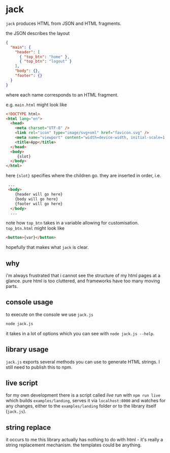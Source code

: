 # jack

`jack` produces HTML from JSON
and HTML fragments.

the JSON describes the layout

```json
{
  "main": {
    "header": [
      { "top_btn": "home" },
      { "top_btn": "logout" }
    ],
    "body": {},
    "footer": {}
  }
}
```

where each name corresponds to an HTML
fragment.

e.g. `main.html` might look like

```html
<!DOCTYPE html>
<html lang="en">
  <head>
    <meta charset="UTF-8" />
    <link rel="icon" type="image/svg+xml" href="favicon.svg" />
    <meta name="viewport" content="width=device-width, initial-scale=1.0" />
    <title>App</title>
  </head>
  <body>
     {slot}
  </body>
</html>
```

here `{slot}` specifies where the children go.
they are inserted in order, i.e.

```html
 ...
 <body>
    {header will go here}
    {body will go here}
    {footer will go here}
  </body>
  ...
```

note how `top_btn` takes in a variable allowing for
customisation. `top_btn.html` might look like

```html
<button>{var}</button>
```

hopefully that makes what `jack` is clear.

## why

i'm always frustrated that i cannot see the structure
of my html pages at a glance. pure html is too
cluttered, and frameworks have too many moving parts.

## console usage

to execute on the console we use `jack.js`

```sh
node jack.js
```

it takes in a lot of options which you can see with `node jack.js --help`.

## library usage

`jack.js` exports several methods you can use to generate
HTML strings. I still need to publish this to npm.

## live script

for my own development there is a script called _live_ run with
`npm run live` which builds `examples/landing`, serves it via
`localhost:8000` and watches for any changes, either to the
`examples/landing` folder or to the library itself (`jack.js`).

## string replace

it occurs to me this library actually has nothing to do with
html - it's really a string replacement mechanism. the templates
could be anything.
